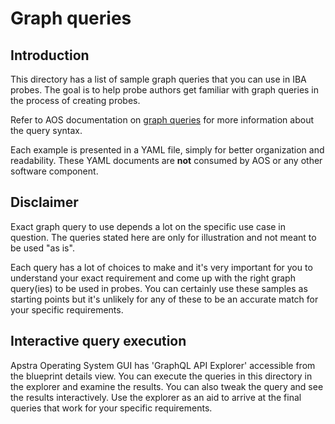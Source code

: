# Graph queries

## Introduction

This directory has a list of sample graph queries that you can use in IBA probes. The
goal is to help probe authors get familiar with graph queries in the process of
creating probes.

Refer to AOS documentation on [graph queries](
https://files.apstra.com/docs/database_concepts.html#query-specification) for more
information about the query syntax.

Each example is presented in a YAML file, simply for better organization and
readability. These YAML documents are __not__ consumed by AOS or any other software
component.

## Disclaimer

Exact graph query to use depends a lot on the specific use case in question. The
queries stated here are only for illustration and not meant to be used "as is".

Each query has a lot of choices to make and it's very important for you to understand
your exact requirement and come up with the right graph query(ies) to be used in
probes. You can certainly use these samples as starting points but it's unlikely for
any of these to be an accurate match for your specific requirements.

## Interactive query execution

Apstra Operating System GUI has 'GraphQL API Explorer' accessible from the blueprint
details view. You can execute the queries in this directory in the explorer
and examine the results. You can also tweak the query and see the results
interactively. Use the explorer as an aid to arrive at the final queries that work
for your specific requirements.

